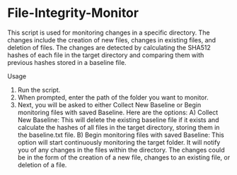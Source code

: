 # File-Integrity-Monitor

This script is used for monitoring changes in a specific directory. The changes include the creation of new files, changes in existing files, and deletion of files. The changes are detected by calculating the SHA512 hashes of each file in the target directory and comparing them with previous hashes stored in a baseline file.

Usage

1. Run the script.
2.  When prompted, enter the path of the folder you want to monitor.
3. Next, you will be asked to either Collect New Baseline or Begin monitoring files with saved Baseline. Here are the options:
  A) Collect New Baseline: This will delete the existing baseline file if it exists and calculate the hashes of all files in the target directory, storing them in the baseline.txt file.
  B) Begin monitoring files with saved Baseline: This option will start continuously monitoring the target folder. It will notify you of any changes in the files within the directory. The changes could be in the form of the creation of a new file, changes to an existing file, or deletion of a file.
